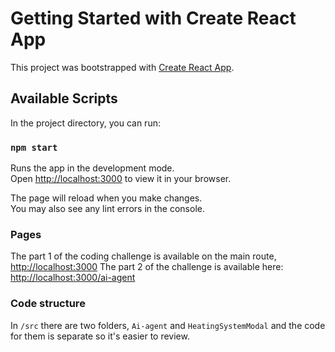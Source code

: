 # Getting Started with Create React App

This project was bootstrapped with [Create React App](https://github.com/facebook/create-react-app).

## Available Scripts

In the project directory, you can run:

### `npm start`

Runs the app in the development mode.\
Open [http://localhost:3000](http://localhost:3000) to view it in your browser.

The page will reload when you make changes.\
You may also see any lint errors in the console.

### Pages

The part 1 of the coding challenge is available on the main route, [http://localhost:3000](http://localhost:3000)
The part 2 of the challenge is available here: [http://localhost:3000/ai-agent](http://localhost:3000/ai-agent)

### Code structure

In `/src` there are two folders, `Ai-agent` and `HeatingSystemModal` and the code for them is separate so it's easier to review.